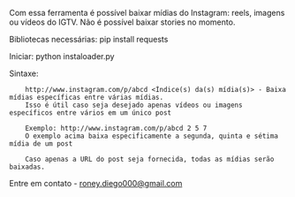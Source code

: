 Com essa ferramenta é possível baixar mídias do Instagram: reels, imagens ou vídeos do IGTV. Não é possível baixar stories no momento.

Bibliotecas necessárias: 
        pip install requests

Iniciar: 
        python instaloader.py

Sintaxe: 

        http://www.instagram.com/p/abcd <Índice(s) da(s) mídia(s)> - Baixa mídias específicas entre várias mídias.
        Isso é útil caso seja desejado apenas vídeos ou imagens específicos entre vários em um único post 
        
        Exemplo: http://www.instagram.com/p/abcd 2 5 7 
        O exemplo acima baixa especificamente a segunda, quinta e sétima mídia de um post

        Caso apenas a URL do post seja fornecida, todas as mídias serão baixadas.


Entre em contato - roney.diego000@gmail.com